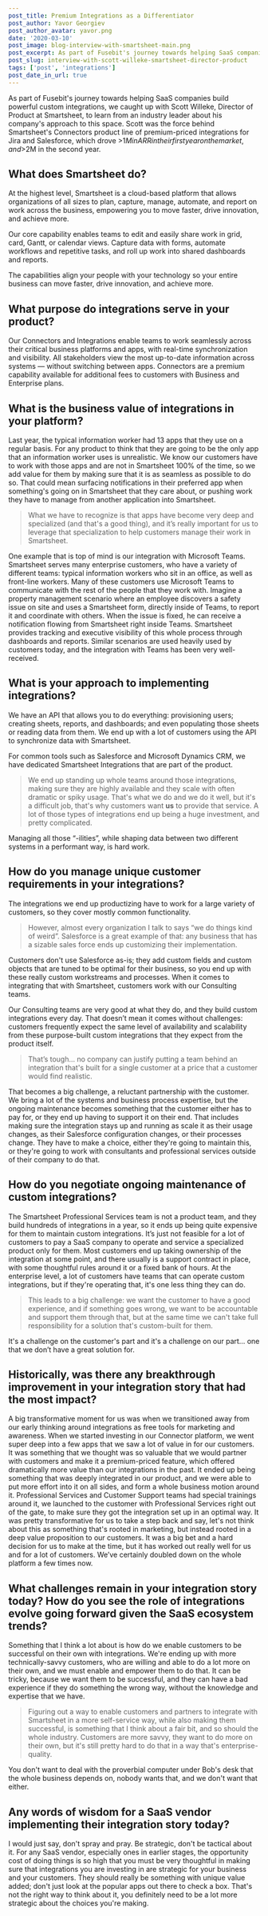 ```yaml
---
post_title: Premium Integrations as a Differentiator
post_author: Yavor Georgiev
post_author_avatar: yavor.png
date: '2020-03-10'
post_image: blog-interview-with-smartsheet-main.png
post_excerpt: As part of Fusebit's journey towards helping SaaS companies build powerful custom integrations, we caught up with Scott Willeke, Director of Product at Smartsheet...
post_slug: interview-with-scott-willeke-smartsheet-director-product
tags: ['post', 'integrations']
post_date_in_url: true
---
```


As part of Fusebit's journey towards helping SaaS companies build powerful custom integrations, we caught up with Scott Willeke, Director of Product at Smartsheet, to learn from an industry leader about his company's approach to this space. Scott was the force behind Smartsheet's Connectors product line of premium-priced integrations for Jira and Salesforce, which drove >$1M in ARR in their first year on the market, and >$2M in the second year.

## What does Smartsheet do?

At the highest level, Smartsheet is a cloud-based platform that allows organizations of all sizes to plan, capture, manage, automate, and report on work across the business, empowering you to move faster, drive innovation, and achieve more.

Our core capability enables teams to edit and easily share work in grid, card, Gantt, or calendar views. Capture data with forms, automate workflows and repetitive tasks, and roll up work into shared dashboards and reports.

The capabilities align your people with your technology so your entire business can move faster, drive innovation, and achieve more.

## What purpose do integrations serve in your product?

Our Connectors and Integrations enable teams to work seamlessly across their critical business platforms and apps, with real-time synchronization and visibility. All stakeholders view the most up-to-date information across systems — without switching between apps. Connectors are a premium capability available for additional fees to customers with Business and Enterprise plans.

## What is the business value of integrations in your platform?

Last year, the typical information worker had 13 apps that they use on a regular basis. For any product to think that they are going to be the only app that an information worker uses is unrealistic. We know our customers have to work with those apps and are not in Smartsheet 100% of the time, so we add value for them by making sure that it is as seamless as possible to do so. That could mean surfacing notifications in their preferred app when something's going on in Smartsheet that they care about, or pushing work they have to manage from another application into Smartsheet.

> What we have to recognize is that apps have become very deep and specialized (and that's a good thing), and it’s really important for us to leverage that specialization to help customers manage their work in Smartsheet.


One example that is top of mind is our integration with Microsoft Teams. Smartsheet serves many enterprise customers, who have a variety of different teams: typical information workers who sit in an office, as well as front-line workers. Many of these customers use Microsoft Teams to communicate with the rest of the people that they work with. Imagine a property management scenario where an employee discovers a safety issue on site and uses a Smartsheet form, directly inside of Teams, to report it and coordinate with others. When the issue is fixed, he can receive a notification flowing from Smartsheet right inside Teams. Smartsheet provides tracking and executive visibility of this whole process through dashboards and reports. Similar scenarios are used heavily used by customers today, and the integration with Teams has been very well-received.

## What is your approach to implementing integrations?

We have an API that allows you to do everything: provisioning users; creating sheets, reports, and dashboards; and even populating those sheets or reading data from them. We end up with a lot of customers using the API to synchronize data with Smartsheet.

For common tools such as Salesforce and Microsoft Dynamics CRM, we have dedicated Smartsheet Integrations that are part of the product.

> We end up standing up whole teams around those integrations, making sure they are highly available and they scale with often dramatic or spiky usage. That's what we do and we do it well, but it's a difficult job, that's why customers want **us** to provide that service. A lot of those types of integrations end up being a huge investment, and pretty complicated.

Managing all those “-ilities”, while shaping data between two different systems in a performant way, is hard work.

## How do you manage unique customer requirements in your integrations?

The integrations we end up productizing have to work for a large variety of customers, so they cover mostly common functionality.

> However, almost every organization I talk to says “we do things kind of weird”. Salesforce is a great example of that: any business that has a sizable sales force ends up customizing their implementation.

Customers don't use Salesforce as-is; they add custom fields and custom objects that are tuned to be optimal for their business, so you end up with these really custom workstreams and processes. When it comes to integrating that with Smartsheet, customers work with our Consulting teams.

Our Consulting teams are very good at what they do, and they build custom integrations every day. That doesn’t mean it comes without challenges: customers frequently expect the same level of availability and scalability from these purpose-built custom integrations that they expect from the product itself.

> That’s tough… no company can justify putting a team behind an integration that's built for a single customer at a price that a customer would find realistic.

That becomes a big challenge, a reluctant partnership with the customer. We bring a lot of the systems and business process expertise, but the ongoing maintenance becomes something that the customer either has to pay for, or they end up having to support it on their end. That includes making sure the integration stays up and running as scale it as their usage changes, as their Salesforce configuration changes, or their processes change. They have to make a choice, either they're going to maintain this, or they're going to work with consultants and professional services outside of their company to do that.

## How do you negotiate ongoing maintenance of custom integrations?

The Smartsheet Professional Services team is not a product team, and they build hundreds of integrations in a year, so it ends up being quite expensive for them to maintain custom integrations. It’s just not feasible for a lot of customers to pay a SaaS company to operate and service a specialized product only for them. Most customers end up taking ownership of the integration at some point, and there usually is a support contract in place, with some thoughtful rules around it or a fixed bank of hours. At the enterprise level, a lot of customers have teams that can operate custom integrations, but if they're operating that, it's one less thing they can do.

> This leads to a big challenge: we want the customer to have a good experience, and if something goes wrong, we want to be accountable and support them through that, but at the same time we can't take full responsibility for a solution that's custom-built for them.

It's a challenge on the customer's part and it's a challenge on our part… one that we don’t have a great solution for.

## Historically, was there any breakthrough improvement in your integration story that had the most impact?


A big transformative moment for us was when we transitioned away from our early thinking around integrations as free tools for marketing and awareness. When we started investing in our Connector platform, we went super deep into a few apps that we saw a lot of value in for our customers. It was something that we thought was so valuable that we would partner with customers and make it a premium-priced feature, which offered dramatically more value than our integrations in the past. It ended up being something that was deeply integrated in our product, and we were able to put more effort into it on all sides, and form a whole business motion around it. Professional Services and Customer Support teams had special trainings around it, we launched to the customer with Professional Services right out of the gate, to make sure they got the integration set up in an optimal way. It was pretty transformative for us to take a step back and say, let's not think about this as something that's rooted in marketing, but instead rooted in a deep value proposition to our customers. It was a big bet and a hard decision for us to make at the time, but it has worked out really well for us and for a lot of customers. We’ve certainly doubled down on the whole platform a few times now.

## What challenges remain in your integration story today? How do you see the role of integrations evolve going forward given the SaaS ecosystem trends?

Something that I think a lot about is how do we enable customers to be successful on their own with integrations. We're ending up with more technically-savvy customers, who are willing and able to do a lot more on their own, and we must enable and empower them to do that. It can be tricky, because we want them to be successful, and they can have a bad experience if they do something the wrong way, without the knowledge and expertise that we have.

> Figuring out a way to enable customers and partners to integrate with Smartsheet in a more self-service way, while also making them successful, is something that I think about a fair bit, and so should the whole industry. Customers are more savvy, they want to do more on their own, but it's still pretty hard to do that in a way that's enterprise-quality.

You don't want to deal with the proverbial computer under Bob's desk that the whole business depends on, nobody wants that, and we don't want that either.

## Any words of wisdom for a SaaS vendor implementing their integration story today?

I would just say, don't spray and pray. Be strategic, don't be tactical about it. For any SaaS vendor, especially ones in earlier stages, the opportunity cost of doing things is so high that you must be very thoughtful in making sure that integrations you are investing in are strategic for your business and your customers. They should really be something with unique value added; don't just look at the popular apps out there to check a box. That's not the right way to think about it, you definitely need to be a lot more strategic about the choices you're making.

